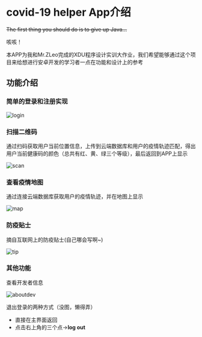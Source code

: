 # covid-19 helper App介绍

~~The first thing you should do is to give up Java...~~

咳咳！

本APP为我和Mr.ZLeo完成的XDU程序设计实训大作业，我们希望能够通过这个项目来给想进行安卓开发的学习者一点在功能和设计上的参考

## 功能介绍

### 简单的登录和注册实现

![login](https://gitee.com/mrggls/gglsimage-bed/raw/master/img/202111282316185.gif)

### 扫描二维码

通过扫码获取用户当前位置信息，上传到云端数据库和用户的疫情轨迹匹配，得出用户当前健康码的颜色（总共有红、黄、绿三个等级），最后返回到APP上显示

![scan](https://gitee.com/mrggls/gglsimage-bed/raw/master/img/202111282317396.gif)

### 查看疫情地图

通过连接云端数据库获取用户的疫情轨迹，并在地图上显示

![map](https://gitee.com/mrggls/gglsimage-bed/raw/master/img/202111282317225.gif)

### 防疫贴士

摘自互联网上的防疫贴士(自己哪会写啊~)

![tip](https://gitee.com/mrggls/gglsimage-bed/raw/master/img/202111282317421.gif)



### 其他功能

查看开发者信息

![aboutdev](https://gitee.com/mrggls/gglsimage-bed/raw/master/img/202111282318588.gif)

退出登录的两种方式（没图，懒得弄）

+ 直接在主界面返回
+ 点击右上角的三个点->**log out**
